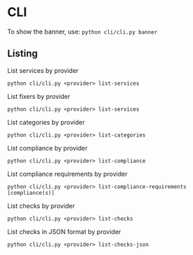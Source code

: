 # CLI
To show the banner, use:
`python cli/cli.py banner`
## Listing
List services by provider

`python cli/cli.py <provider> list-services`

List fixers by provider

`python cli/cli.py <provider> list-services`

List categories by provider

`python cli/cli.py <provider> list-categories`

List compliance by provider

`python cli/cli.py <provider> list-compliance`

List compliance requirements by provider

`python cli/cli.py <provider> list-compliance-requirements [compliance(s)]`

List checks by provider

`python cli/cli.py <provider> list-checks`

List checks in JSON format by provider

`python cli/cli.py <provider> list-checks-json`
